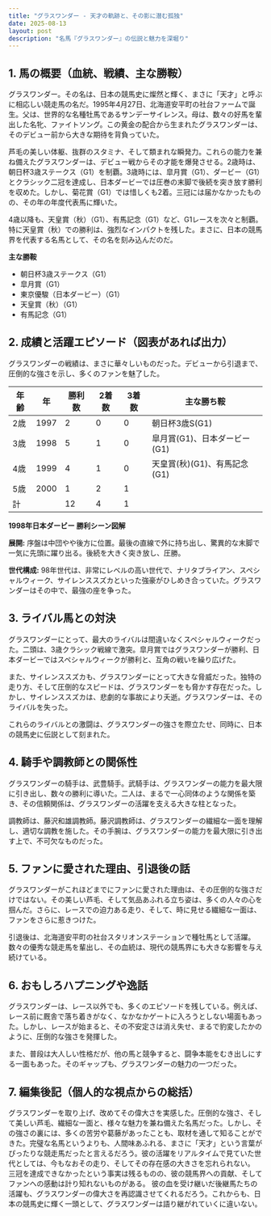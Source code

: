 ```yaml
---
title: "グラスワンダー - 天才の軌跡と、その影に潜む孤独"
date: 2025-08-13
layout: post
description: "名馬『グラスワンダー』の伝説と魅力を深堀り"
---
```


## 1. 馬の概要（血統、戦績、主な勝鞍）

グラスワンダー。その名は、日本の競馬史に燦然と輝く、まさに「天才」と呼ぶに相応しい競走馬の名だ。1995年4月27日、北海道安平町の社台ファームで誕生。父は、世界的な名種牡馬であるサンデーサイレンス。母は、数々の好馬を輩出した名牝、ファイトソング。この黄金の配合から生まれたグラスワンダーは、そのデビュー前から大きな期待を背負っていた。

芦毛の美しい体躯、抜群のスタミナ、そして類まれな瞬発力。これらの能力を兼ね備えたグラスワンダーは、デビュー戦からその才能を爆発させる。2歳時は、朝日杯3歳ステークス（G1）を制覇。3歳時には、皐月賞（G1）、ダービー（G1）とクラシック二冠を達成し、日本ダービーでは圧巻の末脚で後続を突き放す勝利を収めた。しかし、菊花賞（G1）では惜しくも2着。三冠には届かなかったものの、その年の年度代表馬に輝いた。

4歳以降も、天皇賞（秋）（G1）、有馬記念（G1）など、G1レースを次々と制覇。特に天皇賞（秋）での勝利は、強烈なインパクトを残した。まさに、日本の競馬界を代表する名馬として、その名を刻み込んだのだ。

**主な勝鞍**

* 朝日杯3歳ステークス（G1）
* 皐月賞（G1）
* 東京優駿（日本ダービー）（G1）
* 天皇賞（秋）（G1）
* 有馬記念（G1）


## 2. 成績と活躍エピソード（図表があれば出力）

グラスワンダーの戦績は、まさに華々しいものだった。デビューから引退まで、圧倒的な強さを示し、多くのファンを魅了した。

| 年齢 | 年 | 勝利数 | 2着数 | 3着数 | 主な勝ち鞍 |
|---|---|---|---|---|---|
| 2歳 | 1997 | 2 | 0 | 0 | 朝日杯3歳S(G1) |
| 3歳 | 1998 | 5 | 1 | 0 | 皐月賞(G1)、日本ダービー(G1) |
| 4歳 | 1999 | 4 | 1 | 0 | 天皇賞(秋)(G1)、有馬記念(G1) |
| 5歳 | 2000 | 1 | 2 | 1 |  |
| 計 |  | 12 | 4 | 1 |  |


**1998年日本ダービー 勝利シーン図解**

**展開:** 序盤は中団やや後方に位置。最後の直線で外に持ち出し、驚異的な末脚で一気に先頭に躍り出る。後続を大きく突き放し、圧勝。

**世代構成:**  98年世代は、非常にレベルの高い世代で、ナリタブライアン、スペシャルウィーク、サイレンススズカといった強豪がひしめき合っていた。グラスワンダーはその中で、最強の座を争った。


## 3. ライバル馬との対決

グラスワンダーにとって、最大のライバルは間違いなくスペシャルウィークだった。二頭は、3歳クラシック戦線で激突。皐月賞ではグラスワンダーが勝利、日本ダービーではスペシャルウィークが勝利と、互角の戦いを繰り広げた。

また、サイレンススズカも、グラスワンダーにとって大きな脅威だった。独特の走り方、そして圧倒的なスピードは、グラスワンダーをも脅かす存在だった。しかし、サイレンススズカは、悲劇的な事故により夭逝。グラスワンダーは、そのライバルを失った。

これらのライバルとの激闘は、グラスワンダーの強さを際立たせ、同時に、日本の競馬史に伝説として刻まれた。


## 4. 騎手や調教師との関係性

グラスワンダーの騎手は、武豊騎手。武騎手は、グラスワンダーの能力を最大限に引き出し、数々の勝利に導いた。二人は、まるで一心同体のような関係を築き、その信頼関係は、グラスワンダーの活躍を支える大きな柱となった。

調教師は、藤沢和雄調教師。藤沢調教師は、グラスワンダーの繊細な一面を理解し、適切な調教を施した。その手腕は、グラスワンダーの能力を最大限に引き出す上で、不可欠なものだった。


## 5. ファンに愛された理由、引退後の話

グラスワンダーがこれほどまでにファンに愛された理由は、その圧倒的な強さだけではない。その美しい芦毛、そして気品あふれる立ち姿は、多くの人々の心を掴んだ。さらに、レースでの迫力ある走り、そして、時に見せる繊細な一面は、ファンをさらに惹きつけた。

引退後は、北海道安平町の社台スタリオンステーションで種牡馬として活躍。数々の優秀な競走馬を輩出し、その血統は、現代の競馬界にも大きな影響を与え続けている。


## 6. おもしろハプニングや逸話

グラスワンダーは、レース以外でも、多くのエピソードを残している。例えば、レース前に厩舎で落ち着きがなく、なかなかゲートに入ろうとしない場面もあった。しかし、レースが始まると、その不安定さは消え失せ、まるで豹変したかのように、圧倒的な強さを発揮した。

また、普段は大人しい性格だが、他の馬と競争すると、闘争本能をむき出しにする一面もあった。そのギャップも、グラスワンダーの魅力の一つだった。


## 7. 編集後記（個人的な視点からの総括）

グラスワンダーを取り上げ、改めてその偉大さを実感した。圧倒的な強さ、そして美しい芦毛、繊細な一面と、様々な魅力を兼ね備えた名馬だった。しかし、その強さの裏には、多くの苦労や葛藤があったことも、取材を通して知ることができた。完璧な名馬というよりも、人間味あふれる、まさに「天才」という言葉がぴったりな競走馬だったと言えるだろう。彼の活躍をリアルタイムで見ていた世代としては、今もなおその走り、そしてその存在感の大きさを忘れられない。  三冠を達成できなかったという事実は残るものの、彼の競馬界への貢献、そしてファンへの感動は計り知れないものがある。  彼の血を受け継いだ後継馬たちの活躍も、グラスワンダーの偉大さを再認識させてくれるだろう。これからも、日本の競馬史に輝く一頭として、グラスワンダーは語り継がれていくに違いない。
